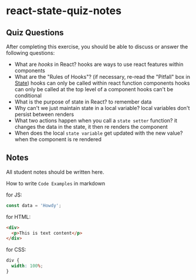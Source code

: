 # react-state-quiz-notes

## Quiz Questions

After completing this exercise, you should be able to discuss or answer the following questions:

- What are _hooks_ in React?
  hooks are ways to use react features within components
- What are the "Rules of Hooks"? (if necessary, re-read the "Pitfall" box in [State](https://react.dev/learn/state-a-components-memory))
  hooks can only be called within react function components
  hooks can only be called at the top level of a component
  hooks can't be conditional
- What is the purpose of state in React?
  to remember data
- Why can't we just maintain state in a local variable?
  local variables don't persist between renders
- What two actions happen when you call a `state setter` function?
  it changes the data in the state, it then re renders the component
- When does the local `state variable` get updated with the new value?
  when the component is re rendered

## Notes

All student notes should be written here.

How to write `Code Examples` in markdown

for JS:

```javascript
const data = 'Howdy';
```

for HTML:

```html
<div>
  <p>This is text content</p>
</div>
```

for CSS:

```css
div {
  width: 100%;
}
```
